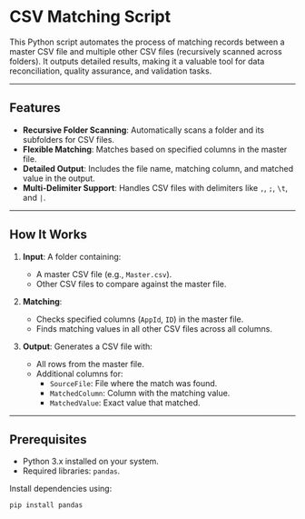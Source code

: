 # CSV Matching Script

This Python script automates the process of matching records between a master CSV file and multiple other CSV files (recursively scanned across folders). It outputs detailed results, making it a valuable tool for data reconciliation, quality assurance, and validation tasks.

---

## Features
- **Recursive Folder Scanning**: Automatically scans a folder and its subfolders for CSV files.
- **Flexible Matching**: Matches based on specified columns in the master file.
- **Detailed Output**: Includes the file name, matching column, and matched value in the output.
- **Multi-Delimiter Support**: Handles CSV files with delimiters like `,`, `;`, `\t`, and `|`.

---

## How It Works
1. **Input**: A folder containing:
   - A master CSV file (e.g., `Master.csv`).
   - Other CSV files to compare against the master file.

2. **Matching**:
   - Checks specified columns (`AppId`, `ID`) in the master file.
   - Finds matching values in all other CSV files across all columns.

3. **Output**: Generates a CSV file with:
   - All rows from the master file.
   - Additional columns for:
     - `SourceFile`: File where the match was found.
     - `MatchedColumn`: Column with the matching value.
     - `MatchedValue`: Exact value that matched.

---

## Prerequisites
- Python 3.x installed on your system.
- Required libraries: `pandas`.

Install dependencies using:
```bash
pip install pandas
